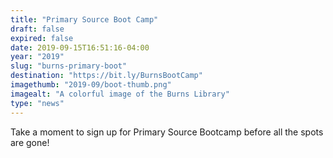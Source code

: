 ```yaml
---
title: "Primary Source Boot Camp"
draft: false
expired: false
date: 2019-09-15T16:51:16-04:00
year: "2019"
slug: "burns-primary-boot"
destination: "https://bit.ly/BurnsBootCamp"
imagethumb: "2019-09/boot-thumb.png"
imagealt: "A colorful image of the Burns Library"
type: "news"
---
```


Take a moment to sign up for Primary Source Bootcamp before all the spots are gone! 